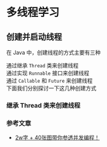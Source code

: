 # 多线程学习

## 创建并启动线程

在 Java 中，创建线程的方式主要有三种

通过继承 `Thread` 类来创建线程                  
通过实现 `Runnable` 接口来创建线程                   
通过 `Callable` 和 `Future` 来创建线程                          
下面我们分别探讨一下这几种创建方式                       

### 继承 Thread 类来创建线程


### 参考文章
- [2w字 + 40张图带你参透并发编程！](https://juejin.im/post/6862464169158344717)